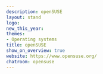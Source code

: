 ```yaml
---
description: openSUSE
layout: stand
logo: 
new_this_year: 
themes:
- Operating systems
title: openSUSE
show_on_overview: true
website: https://www.opensuse.org/
chatroom: opensuse
---
```

